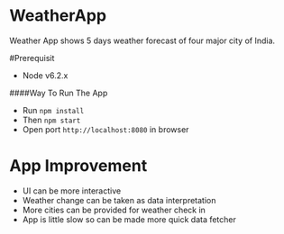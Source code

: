 # WeatherApp
Weather App shows 5 days weather forecast of four major city of India.

#Prerequisit

* Node v6.2.x

####Way To Run The App

* Run `npm install`
* Then `npm start`
* Open port `http://localhost:8080` in browser

# App Improvement
*  UI can be more interactive
* Weather change can be taken as data interpretation
* More cities can be provided for weather check in  
* App is little slow so can be made more quick data fetcher
